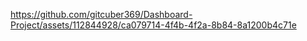 

https://github.com/gitcuber369/Dashboard-Project/assets/112844928/ca079714-4f4b-4f2a-8b84-8a1200b4c71e

